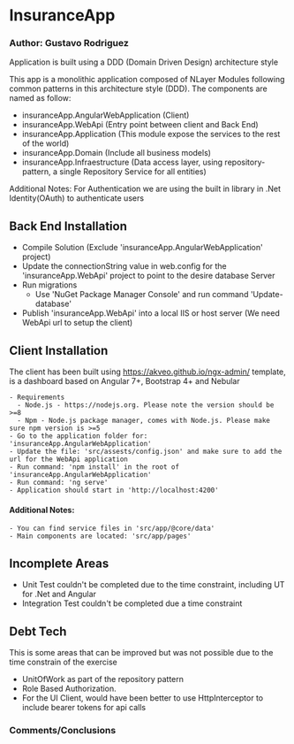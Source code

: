 # InsuranceApp
### Author: Gustavo Rodriguez

Application is built using a DDD (Domain Driven Design) architecture style

This app is a monolithic application composed of NLayer Modules following common patterns in this architecture style (DDD). The components are named as follow:
  - insuranceApp.AngularWebApplication (Client)
  - insuranceApp.WebApi (Entry point between client and Back End)
  - insuranceApp.Application (This module expose the services to the rest of the world)
  - insuranceApp.Domain (Include all business models)
  - insuranceApp.Infraestructure (Data access layer, using repository-pattern, a single Repository Service for all entities)

  Additional Notes: For Authentication we are using the built in library in .Net Identity(OAuth) to authenticate users

## Back End Installation
  - Compile Solution (Exclude 'insuranceApp.AngularWebApplication' project)
  - Update the connectionString value in web.config for the 'insuranceApp.WebApi' project to point to the desire database Server
  - Run migrations
    - Use 'NuGet Package Manager Console' and run command 'Update-database'  
  - Publish 'insuranceApp.WebApi' into a local IIS or host server (We need WebApi url to setup the client)

## Client Installation
  The client has been built using https://akveo.github.io/ngx-admin/ template, is a dashboard based on Angular 7+, Bootstrap 4+ and Nebular

    - Requirements
      - Node.js - https://nodejs.org. Please note the version should be >=8
      - Npm - Node.js package manager, comes with Node.js. Please make sure npm version is >=5
    - Go to the application folder for: 'insuranceApp.AngularWebApplication'
    - Update the file: 'src/assests/config.json' and make sure to add the url for the WebApi application
    - Run command: 'npm install' in the root of 'insuranceApp.AngularWebApplication'
    - Run command: 'ng serve'
    - Application should start in 'http://localhost:4200'

#### Additional Notes:
    - You can find service files in 'src/app/@core/data'
    - Main components are located: 'src/app/pages'

## Incomplete Areas
  - Unit Test couldn't be completed due to the time constraint, including UT for .Net and Angular
  - Integration Test couldn't be completed due a time constraint

## Debt Tech
  This is some areas that can be improved but was not possible due to the time constrain of the exercise
  * UnitOfWork as part of the repository pattern
  * Role Based Authorization.
  * For the UI Client, would have been better to use HttpInterceptor to include bearer tokens for api calls


### Comments/Conclusions
